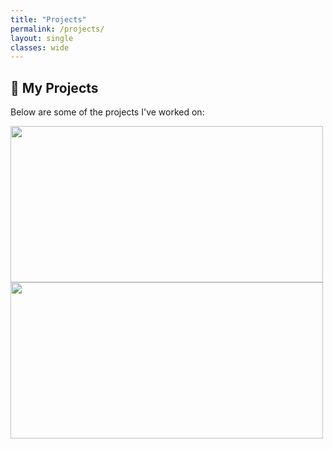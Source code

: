 ```yaml
---
title: "Projects"
permalink: /projects/
layout: single
classes: wide
---
```


## 🔹 My Projects

Below are some of the projects I've worked on:

<div style="text-align: left;">

<a href="https://github.com/viraj-singh1998/reAct-agent-from-scratch" style="margin-bottom: 40px;">
  <img src="https://github-readme-stats.vercel.app/api/pin/?username=viraj-singh1998&repo=reAct-agent-from-scratch" width="500" height="250"/>
</a>

<a href="https://github.com/viraj-singh1998/AIIVR">
  <img src="https://github-readme-stats.vercel.app/api/pin/?username=viraj-singh1998&repo=AIIVR" width="500" height="250"/>
</a>

</div>